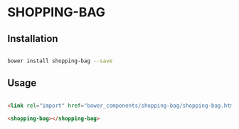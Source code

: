 # SHOPPING-BAG



## Installation

``` bash

bower install shopping-bag --save

```

## Usage

```html

<link rel="import" href="bower_components/shopping-bag/shopping-bag.html">

<shopping-bag></shopping-bag>
```



